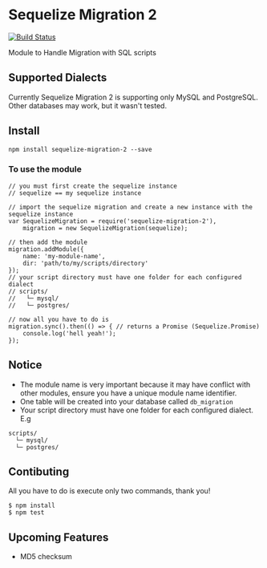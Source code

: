 # Sequelize Migration 2
[![Build Status](https://travis-ci.org/sergiofilhowz/sequelize-migration-2.svg?branch=master)](https://travis-ci.org/sergiofilhowz/sequelize-migration-2)

Module to Handle Migration with SQL scripts

## Supported Dialects
Currently Sequelize Migration 2 is supporting only MySQL and PostgreSQL. Other databases may work, but it wasn't tested.

## Install
`npm install sequelize-migration-2 --save`

### To use the module

    // you must first create the sequelize instance
    // sequelize == my sequelize instance
    
    // import the sequelize migration and create a new instance with the sequelize instance
    var SequelizeMigration = require('sequelize-migration-2'),
        migration = new SequelizeMigration(sequelize);
        
    // then add the module
    migration.addModule({
        name: 'my-module-name',
        dir: 'path/to/my/scripts/directory'
    });
    // your script directory must have one folder for each configured dialect
    // scripts/
    //   └─ mysql/
    //   └─ postgres/
    
    // now all you have to do is
    migration.sync().then(() => { // returns a Promise (Sequelize.Promise)
        console.log('hell yeah!');
    }); 
    
## Notice
* The module name is very important because it may have conflict with other modules, ensure you have a unique module name identifier.
* One table will be created into your database called `db_migration`
* Your script directory must have one folder for each configured dialect. E.g

```
scripts/
  └─ mysql/
  └─ postgres/
```

## Contibuting
All you have to do is execute only two commands, thank you!

```
$ npm install
$ npm test
```

## Upcoming Features
* MD5 checksum
